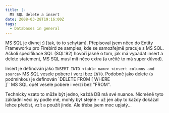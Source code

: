 ```yaml
---
title: |-
  MS SQL delete a insert
date: 2008-03-28T19:16:00Z
tags:
  - Databases in general
---
```

MS SQL je divnej :) [tak, to to schytám]. Přepisoval jsem něco do Entity Frameworku pro Firebird ze samples, kde se samozřejmě pracuje s MS SQL. Ačkoli specifikace SQL (SQL'92) hovoří jasně o tom, jak má vypadat insert a delete statement, MS SQL musí mít něco extra (a určitě to má super důvod).

Insert je definován jako `INSERT INTO <table name> <insert columns and source>` MS SQL vesele pobere i verzi bez `INTO`. Podobně jako delete (s podmínkou) je definován `DELETE FROM <table name> [ WHERE <search condition> ]`` MS SQL opět vesele pobere i verzi bez "FROM".

Technicky vzato to může být jedno, každá DB má své nuance. Nicméně tyto základní věci by podle mě, mohly být stejné - už jen aby to každý dokázal lehce přečíst, vzít a použít jinde. Ale třeba jsem moc upjatý...